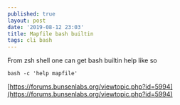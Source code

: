 ```yaml
---
published: true
layout: post
date: '2019-08-12 23:03'
title: Mapfile bash builtin
tags: cli bash
---
```

From zsh shell one can get bash builtin help like so

    bash -c 'help mapfile'
    
[https://forums.bunsenlabs.org/viewtopic.php?id=5994](https://forums.bunsenlabs.org/viewtopic.php?id=5994)
